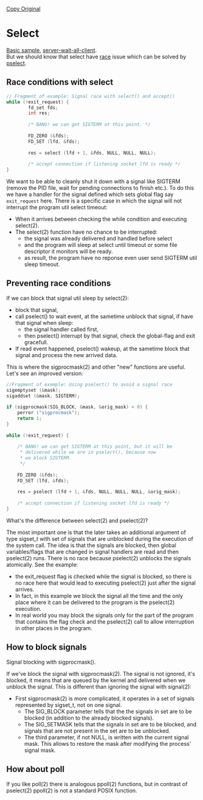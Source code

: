 [Copy Original](http://www.linuxprogrammingblog.com/all-about-linux-signals)

# Select

[Basic sample](select.c), [server-wait-all-client](select-mult-cli.c).  
But we should know that select have [race](select_issue.c) issue which can be solved by [pselect](pselect.c).

## Race conditions with select

```C
// Fragment of example: Signal race with select() and accept()
while (!exit_request) {
		fd_set fds;
		int res;
 
		/* BANG! we can get SIGTERM at this point. */
 
		FD_ZERO (&fds);
		FD_SET (lfd, &fds);
 
		res = select (lfd + 1, &fds, NULL, NULL, NULL);
 
		/* accept connection if listening socket lfd is ready */
}
```
We want to be able to cleanly shut it down with a signal like SIGTERM (remove the PID file, wait for pending connections to finish etc.).
To do this we have a handler for the signal defined which sets global flag say `exit_request` here.
There is a specific case in which the signal will not interrupt the program util select timeout:
  - When it arrives between checking the while condition and executing select(2).
  - The select(2) function have no chance to be interrupted:
    + the signal was already delivered and handled before select
    + and the program will sleep at select until timeout or some file descriptor it monitors will be ready.
    + as result, the program have no reponse even user send SIGTERM util sleep timeout.

## Preventing race conditions

If we can block that signal util sleep by select(2):
  - block that signal,
  - call pselect() to wait event, at the sametime unblock that signal, if have that signal when sleep:
    + the signal handler called first,
    + then pselect() interrupt by that signal, check the global-flag and exit gracefull.
  - If read event happened, pselect() wakeup, at the sametime block that signal and process the new arrived data.

This is where the sigprocmask(2) and other "new" functions are useful. Let's see an improved version:

```C
//Fragment of example: Using pselect() to avoid a signal race
sigemptyset (&mask);
sigaddset (&mask, SIGTERM);
 
if (sigprocmask(SIG_BLOCK, &mask, &orig_mask) < 0) {
	perror ("sigprocmask");
	return 1;
}
 
while (!exit_request) {
 
	/* BANG! we can get SIGTERM at this point, but it will be
	 * delivered while we are in pselect(), because now
	 * we block SIGTERM.
	 */
 
	FD_ZERO (&fds);
	FD_SET (lfd, &fds);
 
	res = pselect (lfd + 1, &fds, NULL, NULL, NULL, &orig_mask);
 
	/* accept connection if listening socket lfd is ready */
}
```

What's the difference between select(2) and pselect(2)?

The most important one is that the later takes an additional argument of type sigset_t with set of signals that are unblocked during the execution of the system call.
The idea is that the signals are blocked, then global variables/flags that are changed in signal handlers are read and then pselect(2) runs.
There is no race because pselect(2) unblocks the signals atomically.
See the example:
  - the exit_request flag is checked while the signal is blocked, so there is no race here that would lead to executing pselect(2) just after the signal arrives.
  - In fact, in this example we block the signal all the time and the only place where it can be delivered to the program is the pselect(2) execution.
  - In real world you may block the signals only for the part of the program that contains the flag check and the pselect(2) call to allow interruption in other places in the program.

## How to block signals

Signal blocking with sigprocmask().

If we've block the signal with sigprocmask(2). The signal is not ignored, it's blocked, it means that are queued by the kernel and delivered when we unblock the signal. This is different than ignoring the signal with signal(2):
   - First sigprocmask(2) is more complicated, it operates in a set of signals represented by sigset_t, not on one signal.
	  + The SIG_BLOCK parameter tells that the the signals in set are to be blocked (in addition to the already blocked signals).
	  + The SIG_SETMASK tells that the signals in set are to be blocked, and signals that are not present in the set are to be unblocked.
	  + The third parameter, if not NULL, is written with the current signal mask. This allows to restore the mask after modifying the process' signal mask. 

## How about poll

If you like poll(2) there is analogous ppoll(2) functions, but in contrast of pselect(2) ppoll(2) is not a standard POSIX function.
